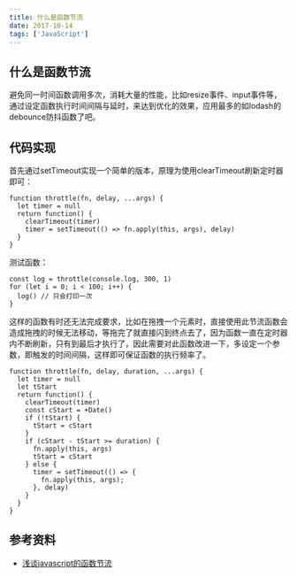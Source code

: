 ```yaml
---
title: 什么是函数节流
date: 2017-10-14
tags: ['JavaScript']
---
```

## 什么是函数节流

避免同一时间函数调用多次，消耗大量的性能，比如resize事件、input事件等，通过设定函数执行时间间隔与延时，来达到优化的效果，应用最多的如lodash的debounce防抖函数了吧。

## 代码实现

首先通过setTimeout实现一个简单的版本，原理为使用clearTimeout刷新定时器即可：

```
function throttle(fn, delay, ...args) {
  let timer = null
  return function() {
  	clearTimeout(timer)
  	timer = setTimeout(() => fn.apply(this, args), delay)
  }
}
```

测试函数：

```
const log = throttle(console.log, 300, 1)
for (let i = 0; i < 100; i++) {
  log() // 只会打印一次
}
```



这样的函数有时还无法完成要求，比如在拖拽一个元素时，直接使用此节流函数会造成拖拽的时候无法移动，等拖完了就直接闪到终点去了，因为函数一直在定时器内不断刷新，只有到最后才执行了，因此需要对此函数改进一下，多设定一个参数，即触发的时间间隔，这样即可保证函数的执行频率了。

```
function throttle(fn, delay, duration, ...args) {
  let timer = null
  let tStart
  return function() {
  	clearTimeout(timer)
  	const cStart = +Date()
  	if (!tStart) {
      tStart = cStart
  	}
  	if (cStart - tStart >= duration) {
      fn.apply(this, args)
      tStart = cStart
  	} else {
      timer = setTimeout(() => {
      	fn.apply(this, args);
      }, delay)
  	}
  }
}
```

## 参考资料

- [浅谈javascript的函数节流](http://www.alloyteam.com/2012/11/javascript-throttle/)



